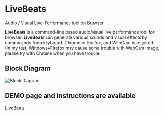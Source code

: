 LiveBeats
=========

Audio / Visual Live-Performance tool on Browser

<b>LiveBeats</b> is a command-line based audio/visual live performance tool for browser.
<b>LiveBeats</b> can generate various sounds and visual effects by commmands from keyboard.
Chrome or Firefox, and WebCam is required. (In my test, Windows+Firefox may cause some trouble with WebCam Image, please try with Chrome when you have trouble.

## Block Diagram
![Block Diagram](http://g200kg.github.com/LiveBeats/images/block.png)

## DEMO page and instructions are available
[LiveBeats](http://g200kg.github.com/LiveBeats/)